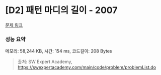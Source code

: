 # [D2] 패턴 마디의 길이 - 2007 

[문제 링크](https://swexpertacademy.com/main/code/problem/problemDetail.do?contestProbId=AV5P1kNKAl8DFAUq) 

### 성능 요약

메모리: 58,244 KB, 시간: 154 ms, 코드길이: 208 Bytes



> 출처: SW Expert Academy, https://swexpertacademy.com/main/code/problem/problemList.do